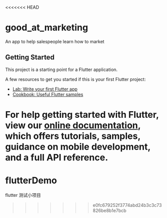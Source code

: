 <<<<<<< HEAD
# good_at_marketing

An app to help salespeople learn how to market

## Getting Started

This project is a starting point for a Flutter application.

A few resources to get you started if this is your first Flutter project:

- [Lab: Write your first Flutter app](https://flutter.dev/docs/get-started/codelab)
- [Cookbook: Useful Flutter samples](https://flutter.dev/docs/cookbook)

For help getting started with Flutter, view our
[online documentation](https://flutter.dev/docs), which offers tutorials,
samples, guidance on mobile development, and a full API reference.
=======
# flutterDemo
flutter  测试小项目
>>>>>>> e0fc679252f3774abd24b3c3c73826be8b1e7bcb
